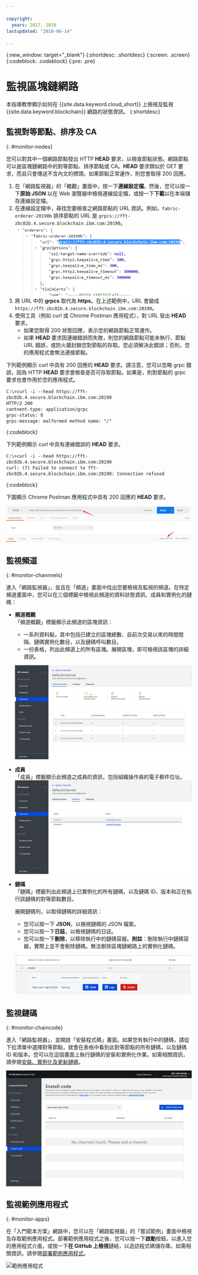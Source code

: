 ```yaml
---

copyright:
  years: 2017, 2018
lastupdated: "2018-06-14"

---
```


{:new_window: target="_blank"}
{:shortdesc: .shortdesc}
{:screen: .screen}
{:codeblock: .codeblock}
{:pre: .pre}

# 監視區塊鏈網路

本指導教學顯示如何在 {{site.data.keyword.cloud_short}} 上檢視及監視 {{site.data.keyword.blockchain}} 網路的狀態資訊。
{:shortdesc}


## 監視對等節點、排序及 CA
{: #monitor-nodes}

您可以對其中一個網路節點發出 HTTP **HEAD** 要求，以檢查節點狀態。網路節點可以是區塊鏈網路中的對等節點、排序節點或 CA。**HEAD** 要求類似於 GET 要求，而且只會傳送不含內文的標頭。如果節點正常運作，則您會取得 200 回應。

1. 在「網路監視器」的「概觀」畫面中，按一下**連線設定檔**。然後，您可以按一下**原始 JSON** 以在 Web 瀏覽器中檢視連線設定檔，或按一下**下載**以在本端儲存連線設定檔。
2. 在連線設定檔中，尋找您要檢查之網路節點的 URL 資訊。例如，`fabric-orderer-20190b` 排序節點的 URL 是 `grpcs://fft-zbc02b.4.secure.blockchain.ibm.com:20190`。  
    ![排序節點 URL 範例](../images/orderer_url.png "排序節點 URL 範例")
3. 將 URL 中的 **grpcs** 取代為 **https**。在上述範例中，URL 會變成 `https://fft-zbc02b.4.secure.blockchain.ibm.com:20190`。
4. 使用工具（例如 curl 或 Chrome Postman 應用程式），對 URL 發出 **HEAD** 要求。
    - 如果您取得 200 狀態回應，表示您的網路節點正常運作。
    - 如果 **HEAD** 要求因連線錯誤而失敗，則您的網路節點可能未執行、節點 URL 錯誤，或防火牆封鎖您對節點的存取。您必須解決此錯誤；否則，您的應用程式會無法連接節點。

下列範例顯示 curl 中具有 200 回應的 **HEAD** 要求。請注意，您可以忽略 grpc 錯誤，因為 HTTP **HEAD** 要求會檢查是否可存取節點。如果是，則對節點的 grpc 要求也會作用於您的應用程式。

```
C:\>curl -i --head https://fft-zbc02b.4.secure.blockchain.ibm.com:20190
HTTP/2 200
contnent-type: application/grpc
grpc-status: 8
grpc-message: malformed method name: "/"
```
{:codeblock}

下列範例顯示 curl 中具有連線錯誤的 **HEAD** 要求。

```
C:\>curl -i --head https://fft-zbc02b.4.secure.blockchain.ibm.com:20190
curl: (7) Failed to connect to fft-zbc02b.4.secure.blockchain.ibm.com:20190: Connection refused
```
{:codeblock}

下圖顯示 Chrome Postman 應用程式中具有 200 回應的 **HEAD** 要求。  

![HEAD 要求 Postman 範例](../images/orderer_head_postman.png "HEAD 要求 Postman 範例")


## 監視頻道
{: #monitor-channnels}

進入「網路監視器」，並且在「頻道」畫面中找出您要檢視及監視的頻道。在特定頻道畫面中，您可以在三個標籤中檢視此頻道的資料狀態資訊、成員和實例化的鏈碼：

* **頻道概觀**  
「頻道概觀」標籤顯示此頻道的區塊資訊：
    * 一系列資料點，其中包括已建立的區塊總數、自前次交易以來的時間間隔、鏈碼實例化數目，以及鏈碼呼叫數目。
    * 一份表格，列出此頻道上的所有區塊。展開區塊，即可檢視該區塊的詳細資訊。  

  ![頻道概觀](../images/channel_overview_detail.png "頻道概觀")  

* **成員**  
「成員」標籤顯示此頻道之成員的資訊，包括組織操作員的電子郵件位址。
  ![頻道成員](../images/channel_members.png "頻道成員")  

* **鏈碼**  
 「鏈碼」標籤列出此頻道上已實例化的所有鏈碼，以及鏈碼 ID、版本和正在執行該鏈碼的對等節點數目。   

  展開鏈碼列，以取得鏈碼的詳細資訊：  
    * 您可以按一下 **JSON**，以檢視鏈碼的 JSON 檔案。
    * 您可以按一下**日誌**，以檢視鏈碼的日誌。
    * 您可以按一下**刪除**，以移除執行中的鏈碼容器。**附註**：刪除執行中鏈碼容器，實際上並不會刪除鏈碼。無法刪除區塊鏈網路上的實例化鏈碼。

  ![頻道鏈碼](../images/channel_chaincode.png "頻道鏈碼")


## 監視鏈碼
{: #monitor-chaincode}

進入「網路監視器」，並開啟「安裝程式碼」畫面。如果您有執行中的鏈碼，請從下拉清單中選擇對等節點，就會在表格中看到此對等節點的所有鏈碼，以及鏈碼 ID 和版本。您可以在這個畫面上執行鏈碼的安裝和實例化作業。如需相關資訊，請參閱[安裝、實例化及更新鏈碼](install_instantiate_chaincode.html)。

  ![鏈碼](../images/chaincode_install_overview.png "鏈碼")


## 監視範例應用程式
{: #monitor-apps}

在「入門範本方案」網路中，您可以在「網路監視器」的「嘗試範例」畫面中檢視及存取範例應用程式。部署範例應用程式之後，您可以按一下**啟動**按鈕，以進入您的應用程式介面，或按一下**在 GitHub 上檢視**鏈結，以造訪程式碼儲存庫。如需相關資訊，請參閱[部署範例應用程式](prebuilt_samples.html)。

  ![範例應用程式](../images/sampleappflow0.png "範例應用程式")
